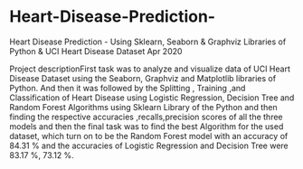 # Heart-Disease-Prediction-

Heart Disease Prediction - Using Sklearn, Seaborn & Graphviz Libraries of Python & UCI Heart Disease Dataset
Apr 2020

Project descriptionFirst task was to analyze and visualize data of UCI Heart Disease Dataset using the Seaborn, Graphviz and Matplotlib libraries of Python. And then it was followed by the Splitting , Training ,and Classification of Heart Disease using Logistic Regression, Decision Tree and Random Forest Algorithms using Sklearn Library of the Python and then finding the respective accuracies ,recalls,precision scores of all the three models and then the final task was to find the best Algorithm for the used dataset, which turn on to be the Random Forest model with an accuracy of 84.31 % and the accuracies of Logistic Regression and Decision Tree were 83.17 %, 73.12 %.
